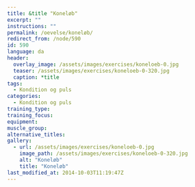 ```yaml
---
title: &title "Koneløb"
excerpt: ""
instructions: ""
permalink: /oevelse/koneløb/
redirect_from: /node/590
id: 590
language: da
header:
  overlay_image: /assets/images/exercises/koneloeb-0.jpg
  teaser: /assets/images/exercises/koneloeb-0-320.jpg
  caption: *title
tags:
  - Kondition og puls
categories:
  - Kondition og puls
training_type: 
training_focus: 
equipment:
muscle_group:
alternative_titles:
gallery:
  - url: /assets/images/exercises/koneloeb-0.jpg
    image_path: /assets/images/exercises/koneloeb-0-320.jpg
    alt: "Koneløb"
    title: "Koneløb"
last_modified_at: 2014-10-03T11:19:47Z
---
```



